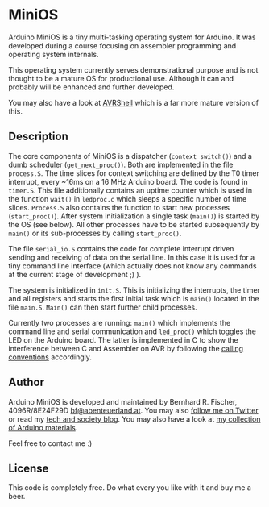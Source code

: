 # MiniOS

Arduino MiniOS is a tiny multi-tasking operating system for Arduino. It was
developed during a course focusing on assembler programming and operating
system internals.

This operating system currently serves demonstrational purpose and is not
thought to be a mature OS for productional use. Although it can and probably
will be enhanced and further developed.

You may also have a look at [AVRShell](https://github.com/rahra/avrshell) which
is a far more mature version of this.

## Description

The core components of MiniOS is a dispatcher (```context_switch()```) and a
dumb scheduler (```get_next_proc()```). Both are implemented in the file ```process.S```. The time slices for context switching are defined by the T0
timer interrupt, every ~16ms on a 16 MHz Arduino board. The code is found in ```timer.S```. This file additionally contains an uptime counter which is used
in the function ```wait()``` in ```ledproc.c``` which sleeps a specific number
of time slices. ```Process.S``` also contains the function to start new
processes (```start_proc()```). After system initialization a single task
(```main()```) is started by the OS (see below). All other processes have to be
started subsequently by ```main()``` or its sub-processes by calling ```start_proc()```.

The file ```serial_io.S``` contains the code for complete interrupt driven
sending and receiving of data on the serial line. In this case it is used for a
tiny command line interface (which actually does not know any commands at the
current stage of development ;) ).

The system is initialized in ```init.S```. This is initializing the interrupts,
the timer and all registers and starts the first initial task which is ```main()``` located in the file ```main.S```. ```Main()``` can then start further child processes.

Currently two processes are running: ```main()``` which implements the command
line and serial communication and ```led_proc()``` which toggles the LED on
the Arduino board. The latter is implemented in C to show the interference
between C and Assembler on AVR by following the [calling conventions](http://www.atmel.com/webdoc/AVRLibcReferenceManual/FAQ_1faq_reg_usage.html) accordingly.


## Author

Arduino MiniOS is developed and maintained by Bernhard R. Fischer,
4096R/8E24F29D <bf@abenteuerland.at>.  You may also [follow me on Twitter](https://twitter.com/_Rahra_) or read my [tech and society blog](https://www.cypherpunk.at/).
You may also have a look at [my collection of Arduino materials](https://www.cypherpunk.at/download/Arduino/).

Feel free to contact me :)


## License

This code is completely free. Do what every you like with it and buy me a beer.
